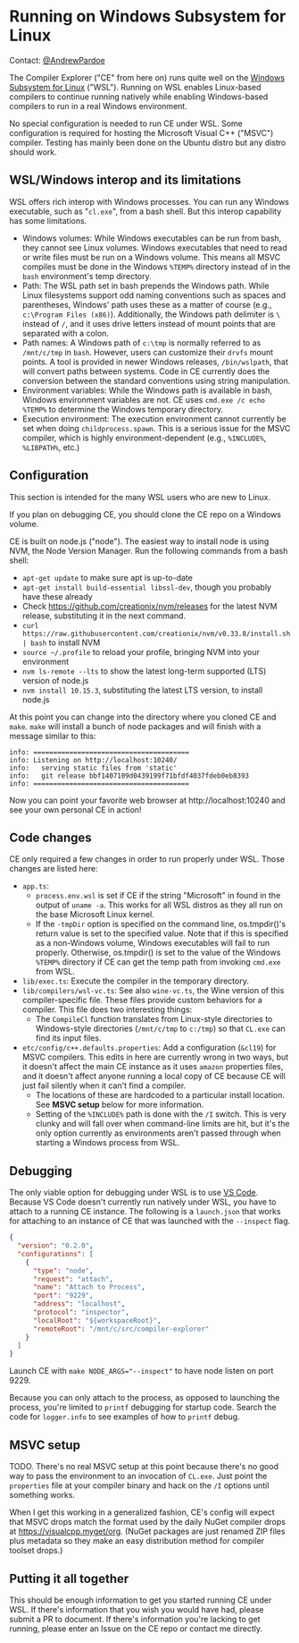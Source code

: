 # Running on Windows Subsystem for Linux

Contact: [@AndrewPardoe](https://github.com/AndrewPardoe)

The Compiler Explorer ("CE" from here on) runs quite well on the
[Windows Subsystem for Linux](https://docs.microsoft.com/en-us/windows/wsl/faq) ("WSL"). Running on WSL enables
Linux-based compilers to continue running natively while enabling Windows-based compilers to run in a real Windows
environment.

No special configuration is needed to run CE under WSL. Some configuration is required for hosting the Microsoft Visual
C++ ("MSVC") compiler. Testing has mainly been done on the Ubuntu distro but any distro should work.

## WSL/Windows interop and its limitations

WSL offers rich interop with Windows processes. You can run any Windows executable, such as "`cl.exe`", from a bash
shell. But this interop capability has some limitations.

- Windows volumes: While Windows executables can be run from bash, they cannot see Linux volumes. Windows executables
  that need to read or write files must be run on a Windows volume. This means all MSVC compiles must be done in the
  Windows `%TEMP%` directory instead of in the `bash` environment's temp directory.
- Path: The WSL path set in bash prepends the Windows path. While Linux filesystems support odd naming conventions such
  as spaces and parentheses, Windows' path uses these as a matter of course (e.g., `c:\Program Files (x86)`).
  Additionally, the Windows path delimiter is `\` instead of `/`, and it uses drive letters instead of mount points that
  are separated with a colon.
- Path names: A Windows path of `c:\tmp` is normally referred to as `/mnt/c/tmp` in `bash`. However, users can customize
  their `drvfs` mount points. A tool is provided in newer Windows releases, `/bin/wslpath`, that will convert paths
  between systems. Code in CE currently does the conversion between the standard conventions using string manipulation.
- Environment variables: While the Windows path is available in bash, Windows environment variables are not. CE uses
  `cmd.exe /c echo %TEMP%` to determine the Windows temporary directory.
- Execution environment: The execution environment cannot currently be set when doing `childprocess.spawn`. This is a
  serious issue for the MSVC compiler, which is highly environment-dependent (e.g., `%INCLUDE%`, `%LIBPATH%`, etc.)

## Configuration

This section is intended for the many WSL users who are new to Linux.

If you plan on debugging CE, you should clone the CE repo on a Windows volume.

CE is built on node.js ("node"). The easiest way to install node is using NVM, the Node Version Manager. Run the
following commands from a bash shell:

- `apt-get update` to make sure apt is up-to-date
- `apt-get install build-essential libssl-dev`, though you probably have these already
- Check https://github.com/creationix/nvm/releases for the latest NVM release, substituting it in the next command.
- `curl https://raw.githubusercontent.com/creationix/nvm/v0.33.8/install.sh | bash` to install NVM
- `source ~/.profile` to reload your profile, bringing NVM into your environment
- `nvm ls-remote --lts` to show the latest long-term supported (LTS) version of node.js
- `nvm install 10.15.3`, substituting the latest LTS version, to install node.js

At this point you can change into the directory where you cloned CE and `make`. `make` will install a bunch of node
packages and will finish with a message similar to this:

```
info: =======================================
info: Listening on http://localhost:10240/
info:   serving static files from 'static'
info:   git release bbf1407109d0439199f71bfdf4037fdeb0eb8393
info: =======================================
```

Now you can point your favorite web browser at http://localhost:10240 and see your own personal CE in action!

## Code changes

CE only required a few changes in order to run properly under WSL. Those changes are listed here:

- `app.ts`:
  - `process.env.wsl` is set if CE if the string "Microsoft" in found in the output of `uname -a`. This works for all
    WSL distros as they all run on the base Microsoft Linux kernel.
  - If the `-tmpDir` option is specified on the command line, os.tmpdir()'s return value is set to the specified value.
    Note that if this is specified as a non-Windows volume, Windows executables will fail to run properly. Otherwise,
    os.tmpdir() is set to the value of the Windows `%TEMP%` directory if CE can get the temp path from invoking
    `cmd.exe` from WSL.
- `lib/exec.ts`: Execute the compiler in the temporary directory.
- `lib/compilers/wsl-vc.ts`: See also `wine-vc.ts`, the Wine version of this compiler-specific file. These files provide
  custom behaviors for a compiler. This file does two interesting things:
  - The `CompileCl` function translates from Linux-style directories to Windows-style directories (`/mnt/c/tmp` to
    `c:/tmp`) so that `CL.exe` can find its input files.
- `etc/config/c++.defaults.properties`: Add a configuration (`&cl19`) for MSVC compilers. This edits in here are
  currently wrong in two ways, but it doesn't affect the main CE instance as it uses `amazon` properties files, and it
  doesn't affect anyone running a local copy of CE because CE will just fail silently when it can't find a compiler.
  - The locations of these are hardcoded to a particular install location. See **MSVC setup** below for more
    information.
  - Setting of the `%INCLUDE%` path is done with the `/I` switch. This is very clunky and will fall over when
    command-line limits are hit, but it's the only option currently as environments aren't passed through when starting
    a Windows process from WSL.

## Debugging

The only viable option for debugging under WSL is to use [VS Code](https://code.visualstudio.com). Because VS Code
doesn't currently run natively under WSL, you have to attach to a running CE instance. The following is a `launch.json`
that works for attaching to an instance of CE that was launched with the `--inspect` flag.

```json
{
  "version": "0.2.0",
  "configurations": [
    {
      "type": "node",
      "request": "attach",
      "name": "Attach to Process",
      "port": "9229",
      "address": "localhost",
      "protocol": "inspector",
      "localRoot": "${workspaceRoot}",
      "remoteRoot": "/mnt/c/src/compiler-explorer"
    }
  ]
}
```

Launch CE with `make NODE_ARGS="--inspect"` to have node listen on port 9229.

Because you can only attach to the process, as opposed to launching the process, you're limited to `printf` debugging
for startup code. Search the code for `logger.info` to see examples of how to `printf` debug.

## MSVC setup

TODO. There's no real MSVC setup at this point because there's no good way to pass the environment to an invocation of
`CL.exe`. Just point the `properties` file at your compiler binary and hack on the `/I` options until something works.

When I get this working in a generalized fashion, CE's config will expect that MSVC drops match the format used by the
daily NuGet compiler drops at https://visualcpp.myget/org. (NuGet packages are just renamed ZIP files plus metadata so
they make an easy distribution method for compiler toolset drops.)

## Putting it all together

This should be enough information to get you started running CE under WSL. If there's information that you wish you
would have had, please submit a PR to document. If there's information you're lacking to get running, please enter an
Issue on the CE repo or contact me directly.
